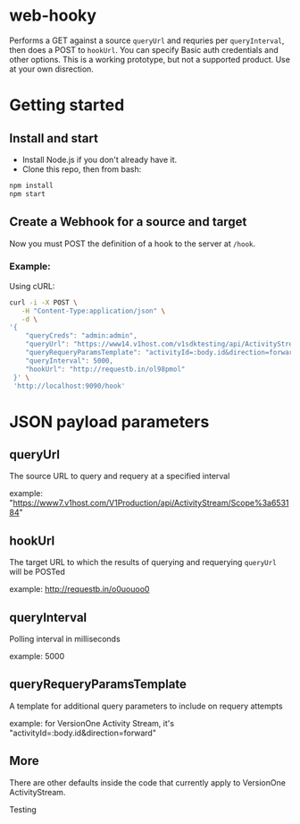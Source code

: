 # web-hooky
Performs a GET against a source `queryUrl` and requries per `queryInterval`, then does a POST to `hookUrl`. You can specify Basic auth credentials and other options. This is a working prototype, but not a supported product. Use at your own disrection.

# Getting started

## Install and start

* Install Node.js if you don't already have it.
* Clone this repo, then from bash:

```bash
npm install
npm start
```
## Create a Webhook for a source and target

 Now you must POST the definition of a hook to the server at `/hook`. 
 
### Example:

Using cURL:

```bash
curl -i -X POST \
   -H "Content-Type:application/json" \
   -d \
'{
  	"queryCreds": "admin:admin",
  	"queryUrl": "https://www14.v1host.com/v1sdktesting/api/ActivityStream/Story%3a1124",
  	"queryRequeryParamsTemplate": "activityId=:body.id&direction=forward",
  	"queryInterval": 5000,
  	"hookUrl": "http://requestb.in/ol98pmol"
 }' \
 'http://localhost:9090/hook'
```

# JSON payload parameters

## queryUrl

The source URL to query and requery at a specified interval

example: "https://www7.v1host.com/V1Production/api/ActivityStream/Scope%3a653184"

## hookUrl

The target URL to which the results of querying and requerying `queryUrl` will be POSTed

example: http://requestb.in/o0uouoo0

## queryInterval

Polling interval in milliseconds

example: 5000

## queryRequeryParamsTemplate

A template for additional query parameters to include on requery attempts

example: for VersionOne Activity Stream, it's "activityId=:body.id&direction=forward"

## More  

There are other defaults inside the code that currently apply to VersionOne ActivityStream.

Testing
